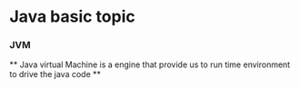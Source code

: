 # Java basic topic

### JVM

** Java virtual Machine is a engine that provide us to run time environment to drive the java code  **